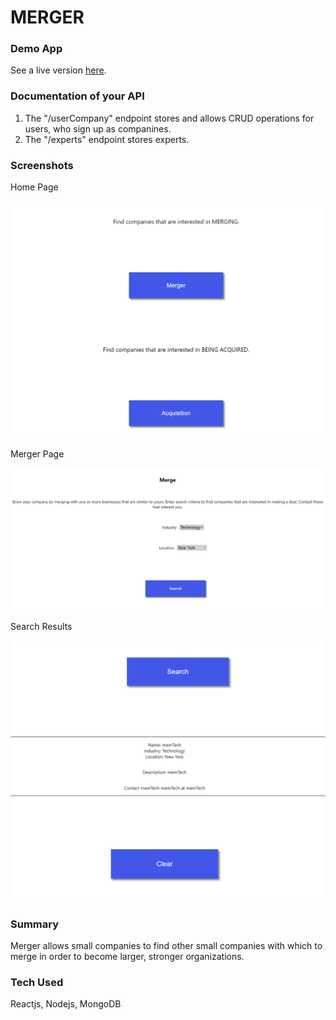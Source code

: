 # MERGER

### Demo App

See a live version [here](https://guarded-anchorage-26538.herokuapp.com/).

### Documentation of your API

1. The "/userCompany" endpoint stores and allows CRUD operations for users, who sign up as companines.
2. The "/experts" endpoint stores experts.

### Screenshots

Home Page

![ HomePage.png ](https://github.com/jao05/merger-client/blob/master/HomePage.png)

Merger Page

![ MergerPage.png ](https://github.com/jao05/merger-client/blob/master/MergerPage.png)

Search Results

![ DisplayResults.png ](https://github.com/jao05/merger-client/blob/master/DisplayResults.png)

### Summary

Merger allows small companies to find other small companies with which to merge in order to become larger, stronger organizations.

### Tech Used

Reactjs, Nodejs, MongoDB